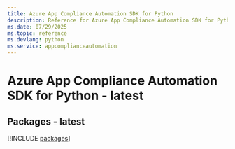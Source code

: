```yaml
---
title: Azure App Compliance Automation SDK for Python
description: Reference for Azure App Compliance Automation SDK for Python
ms.date: 07/29/2025
ms.topic: reference
ms.devlang: python
ms.service: appcomplianceautomation
---
```

# Azure App Compliance Automation SDK for Python - latest
## Packages - latest
[!INCLUDE [packages](app-compliance-automation-index.md)]